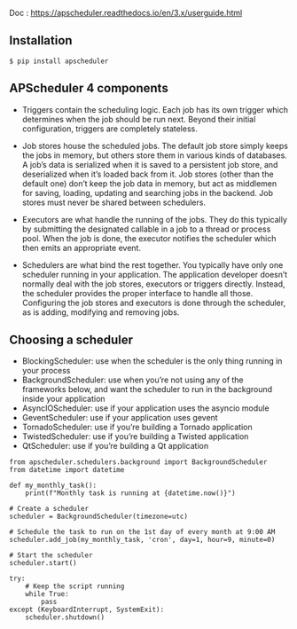 Doc : https://apscheduler.readthedocs.io/en/3.x/userguide.html

## Installation 
```
$ pip install apscheduler
```

## APScheduler  4 components

- Triggers contain the scheduling logic. Each job has its own trigger which determines when the job should be run next. Beyond their initial configuration, triggers are completely stateless.

- Job stores house the scheduled jobs. The default job store simply keeps the jobs in memory, but others store them in various kinds of databases. A job’s data is serialized when it is saved to a persistent job store, and deserialized when it’s loaded back from it. Job stores (other than the default one) don’t keep the job data in memory, but act as middlemen for saving, loading, updating and searching jobs in the backend. Job stores must never be shared between schedulers.

- Executors are what handle the running of the jobs. They do this typically by submitting the designated callable in a job to a thread or process pool. When the job is done, the executor notifies the scheduler which then emits an appropriate event.

- Schedulers are what bind the rest together. You typically have only one scheduler running in your application. The application developer doesn’t normally deal with the job stores, executors or triggers directly. Instead, the scheduler provides the proper interface to handle all those. Configuring the job stores and executors is done through the scheduler, as is adding, modifying and removing jobs.


## Choosing a scheduler
- BlockingScheduler: use when the scheduler is the only thing running in your process
- BackgroundScheduler: use when you’re not using any of the frameworks below, and want the scheduler to run in the background inside your application
- AsyncIOScheduler: use if your application uses the asyncio module
- GeventScheduler: use if your application uses gevent
- TornadoScheduler: use if you’re building a Tornado application
- TwistedScheduler: use if you’re building a Twisted application
- QtScheduler: use if you’re building a Qt application

```
from apscheduler.schedulers.background import BackgroundScheduler
from datetime import datetime

def my_monthly_task():
    print(f"Monthly task is running at {datetime.now()}")

# Create a scheduler
scheduler = BackgroundScheduler(timezone=utc)

# Schedule the task to run on the 1st day of every month at 9:00 AM
scheduler.add_job(my_monthly_task, 'cron', day=1, hour=9, minute=0)

# Start the scheduler
scheduler.start()

try:
    # Keep the script running
    while True:
        pass
except (KeyboardInterrupt, SystemExit):
    scheduler.shutdown()
```    
    
    
